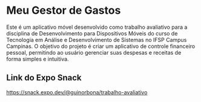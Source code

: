 # Meu Gestor de Gastos

Este é um aplicativo móvel desenvolvido como trabalho avaliativo para a disciplina de Desenvolvimento para Dispositivos Móveis do curso de Tecnologia em Análise e Desenvolvimento de Sistemas no IFSP Campus Campinas. O objetivo do projeto é criar um aplicativo de controle financeiro pessoal, permitindo ao usuário gerenciar suas despesas e receitas de forma simples e intuitiva.

## Link do Expo Snack

https://snack.expo.dev/@guinorbona/trabalho-avaliativo
